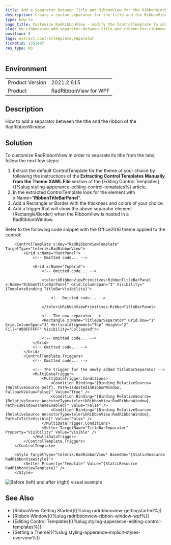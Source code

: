 ```yaml
---
title: Add a Separator between Title and RibbonView for the RibbonWindow
description: Create a custom separator for the title and the RibbonView of the RibbonWindow.
type: how-to
page_title: Customize RadRibbonView - modify the ControlTemplate to add a separator between the title and the ribbon
slug: kb-ribbonview-add-separator-between-title-and-ribbon-for-ribbonwindow
position: 0
tags: extract,controltemplate,separator
ticketid: 1351487
res_type: kb
---
```


## Environment
<table>
	<tr>
		<td>Product Version</td>
		<td>2021.2.615</td>
	</tr>
	<tr>
		<td>Product</td>
		<td>RadRibbonView for WPF</td>
	</tr>
</table>

## Description

How to add a separator between the title and the ribbon of the RadRibbonWindow.

## Solution

To customize RadRibbonView in order to separate its title from the tabs, follow the next few steps:

1. Extract the default ControlTemplate for the theme of your choice by following the instructions of the **Extracting Control Templates Manually from the Theme XAML File** section of the [Editing Control Templates]({%slug styling-apperance-editing-control-templates%}  article.
2. In the extracted ControlTemplate look for the element with x:Name="**RibbonTitleBarPanel**". 
3. Add a Rectangle or Border with the thickness and colors of your choice.
4. Add a trigger that will show the above separator element (Rectangle/Border) when the RibbonView is hosted in a RadRibbonWindow.

Refer to the following code snippet with the Office2016 theme applied to the control:


```XAML
	<ControlTemplate x:Key="RadRibbonViewTemplate" TargetType="telerik:RadRibbonView">
		<Grid x:Name="RootPanel">
			<!-- Omitted code... -->

			<Grid x:Name="TopGrid">
				<!-- Omitted code... -->

				<telerikRibbonViewPrimitives:RibbonTitleBarPanel x:Name="RibbonTitleBarPanel" Grid.ColumnSpan="3" Visibility="{TemplateBinding TitleBarVisibility}">

					<!-- Omitted code... -->

				</telerikRibbonViewPrimitives:RibbonTitleBarPanel>

				<!-- The new separator -->
				<Rectangle x:Name="TitleBarSeparator" Grid.Row="1" Grid.ColumnSpan="3" VerticalAlignment="Top" Height="2" Fill="#80FFFFFF" Visibility="Collapsed"/>

				<!-- Omitted code... -->
			</Grid>
			<!-- Omitted code... -->
		</Grid>
		<ControlTemplate.Triggers>
			<!-- Omitted code... -->

			<!-- The trigger for the newly added TitleBarSeparator -->
			<MultiDataTrigger>
				<MultiDataTrigger.Conditions>
					<Condition Binding="{Binding RelativeSource={RelativeSource Self}, Path=IsHostedInRibbonWindow, FallbackValue=False}" Value="True" />
					<Condition Binding="{Binding RelativeSource={RelativeSource AncestorType=telerikRibbonView:RadRibbonWindow}, Path=IsWindowsThemeEnabled}" Value="False" />
					<Condition Binding="{Binding RelativeSource={RelativeSource AncestorType=telerikRibbonView:RadRibbonWindow}, Path=IsTitleVisible}" Value="False" />
				</MultiDataTrigger.Conditions>
				<Setter TargetName="TitleBarSeparator" Property="Visibility" Value="Visible" />
			</MultiDataTrigger>
		</ControlTemplate.Triggers>
	</ControlTemplate>

	<Style TargetType="telerik:RadRibbonView" BasedOn="{StaticResource RadRibbonViewStyle}">
		<Setter Property="Template" Value="{StaticResource RadRibbonViewTemplate}" />
	</Style>
```

![Before (left) and after (right) visual example](images/kb-ribbonview-add-separator-between-title-and-ribbon-for-ribbonwindow-0.png)

## See Also
* [RibbonView Getting Started]({%slug radribbonview-gettingstarted%})
* [Ribbon Window]({%slug radribbonview-ribbon-window-wpf%})
* [Editing Control Templates]({%slug styling-apperance-editing-control-templates%})
* [Setting a Theme]({%slug styling-apperance-implicit-styles-overview%})

